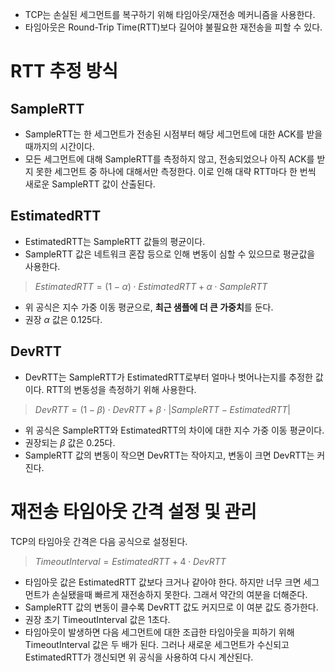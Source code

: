 - TCP는 손실된 세그먼트를 복구하기 위해 타임아웃/재전송 메커니즘을 사용한다.
- 타임아웃은 Round-Trip Time(RTT)보다 길어야 불필요한 재전송을 피할 수 있다.
# RTT 추정 방식
## **SampleRTT**
- SampleRTT는 한 세그먼트가 전송된 시점부터 해당 세그먼트에 대한 ACK를 받을 때까지의 시간이다.
- 모든 세그먼트에 대해 SampleRTT를 측정하지 않고, 전송되었으나 아직 ACK를 받지 못한 세그먼트 중 하나에 대해서만 측정한다. 이로 인해 대략 RTT마다 한 번씩 새로운 SampleRTT 값이 산출된다.
## **EstimatedRTT**
- EstimatedRTT는 SampleRTT 값들의 평균이다.
- SampleRTT 값은 네트워크 혼잡 등으로 인해 변동이 심할 수 있으므로 평균값을 사용한다.
>$EstimatedRTT = (1 - \alpha) \cdot EstimatedRTT + \alpha \cdot SampleRTT$
- 위 공식은 지수 가중 이동 평균으로, **최근 샘플에 더 큰 가중치**를 둔다.
- 권장 $\alpha$ 값은 0.125다.
## **DevRTT**
- DevRTT는 SampleRTT가 EstimatedRTT로부터 얼마나 벗어나는지를 추정한 값이다. RTT의 변동성을 측정하기 위해 사용한다.
>$DevRTT = (1 - \beta) \cdot DevRTT + \beta \cdot | SampleRTT - EstimatedRTT |$
- 위 공식은 SampleRTT와 EstimatedRTT의 차이에 대한 지수 가중 이동 평균이다.
- 권장되는 $\beta$ 값은 0.25다.
- SampleRTT 값의 변동이 작으면 DevRTT는 작아지고, 변동이 크면 DevRTT는 커진다.
# 재전송 타임아웃 간격 설정 및 관리
TCP의 타임아웃 간격은 다음 공식으로 설정된다.
>$TimeoutInterval = EstimatedRTT + 4 \cdot DevRTT$

- 타임아웃 값은 EstimatedRTT 값보다 크거나 같아야 한다. 하지만 너무 크면 세그먼트가 손실됐을때 빠르게 재전송하지 못한다. 그래서 약간의 여분을 더해준다.
- SampleRTT 값의 변동이 클수록 DevRTT 값도 커지므로 이 여분 값도 증가한다.
- 권장 초기 TimeoutInterval 값은 1초다.
- 타임아웃이 발생하면 다음 세그먼트에 대한 조급한 타임아웃을 피하기 위해 TimeoutInterval 값은 두 배가 된다. 그러나 새로운 세그먼트가 수신되고 EstimatedRTT가 갱신되면 위 공식을 사용하여 다시 계산된다.
